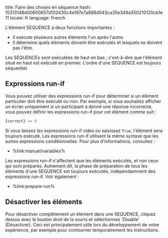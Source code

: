 title: Faire des choses en séquence
hash: 15313148d00600657d102430c4e197e7a888d543ca35e349a350210120cb1e11
locale: fr
language: French

L'élément SEQUENCE a deux fonctions importantes :

- Il exécute plusieurs autres éléments l'un après l'autre.
- Il détermine quels éléments doivent être exécutés et lesquels ne doivent pas l'être.

Les SEQUENCEs sont exécutées de haut en bas ; c'est-à-dire que l'élément situé en haut est exécuté en premier. L'ordre d'une SEQUENCE est toujours séquentiel.

## Expressions run-if

Vous pouvez utiliser des expressions run-if pour déterminer si un élément particulier doit être exécuté ou non. Par exemple, si vous souhaitez afficher un écran uniquement si un participant a donné une réponse incorrecte, vous pouvez définir les expressions run-if pour cet élément comme suit :

```python
{correct} == 0
```

Si vous laissez les expressions run-if vides ou saisissez `True`, l'élément sera toujours exécuté. Les expressions run-if utilisent la même syntaxe que les autres expressions conditionnelles. Pour plus d'informations, consultez :

- %link:manuel/variables%

Les expressions run-if n'affectent que les éléments exécutés, et non ceux qui sont préparés. Autrement dit, la phase de préparation de tous les éléments d'une SEQUENCE est toujours exécutée, indépendamment des expressions run-if. Voir également :

- %link:prepare-run%


## Désactiver les éléments

Pour désactiver complètement un élément dans une SEQUENCE, cliquez dessus avec le bouton droit de la souris et sélectionnez 'Disable' (Désactiver). Ceci est principalement utile lors du développement de votre expérience, par exemple pour contourner temporairement les instructions.